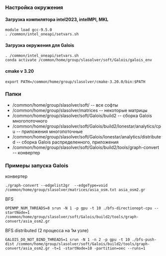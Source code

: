 ### Настройка окружения
#### Загрузка компилятора intel2023, intelMPI, MKL
``` 
module load gcc-9.5.0
. /common/intel_oneapi/setvars.sh 
```
#### Загрузка окружения для Galois
``` 
. /common/intel_oneapi/setvars.sh
conda activate /common/home/group/slasolver/soft/Galois/galois_env
```

#### cmake v 3.20
```
export PATH=/common/home/group/slasolver/cmake-3.20.0/bin:$PATH
```

### Папки
- /common/home/group/slasolver/soft/ -- все софты
- /common/home/group/slasolver/matrices -- некоторые матрицы
- /common/home/group/slasolver/soft/Galois/build2 -- сборка Galois многопоточного
- /common/home/group/slasolver/soft/Galois/build2/lonestar/analytics/cpu -- приложения многопоточные
- /common/home/group/slasolver/soft/Galois/lonestar/analytics/distributed -- сборка Galois распределенного, приложения
- /common/home/group/slasolver/soft/Galois/build2/tools/graph-convert -- конвертер

### Примеры запуска Galois
конвертер
```
./graph-convert --edgelist2gr  --edgeType=void /common/home/group/slasolver/matrices/asia_osm.txt asia_osm2.gr
```
BFS
```
OPENMP_NUM_THREADS=8 srun -N 1 -p gpu -t 10 ./bfs-directionopt-cpu --startNode=1 /common/home/group/slasolver/soft/Galois/build2/tools/graph-convert/asia_osm2.gr
```
BFS distributed (2 процесса на 1м узле)
```
GALOIS_DO_NOT_BIND_THREADS=1 srun -N 1 -n 2 -p gpu -t 10 ./bfs-push-dist /common/home/group/slasolver/soft/Galois/build2/tools/graph-convert/asia_osm2.gr -t=1 -startNode=10 -partition=oec --runs=1
```
